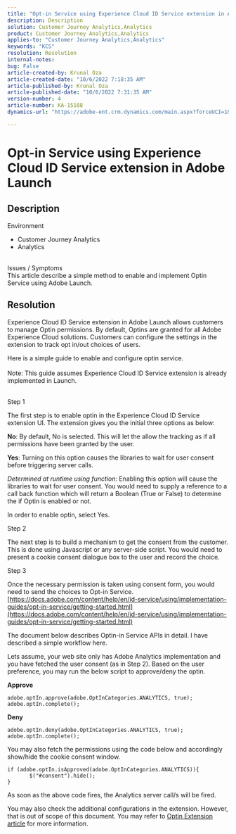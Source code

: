 ```yaml
---
title: "Opt-in Service using Experience Cloud ID Service extension in Adobe Launch"
description: Description
solution: Customer Journey Analytics,Analytics
product: Customer Journey Analytics,Analytics
applies-to: "Customer Journey Analytics,Analytics"
keywords: "KCS"
resolution: Resolution
internal-notes: 
bug: False
article-created-by: Krunal Oza
article-created-date: "10/6/2022 7:18:35 AM"
article-published-by: Krunal Oza
article-published-date: "10/6/2022 7:31:35 AM"
version-number: 4
article-number: KA-15108
dynamics-url: "https://adobe-ent.crm.dynamics.com/main.aspx?forceUCI=1&pagetype=entityrecord&etn=knowledgearticle&id=83a4d010-4745-ed11-bba2-002248086a27"

---
```

# Opt-in Service using Experience Cloud ID Service extension in Adobe Launch

## Description

Environment<br>
- Customer Journey Analytics
- Analytics



<br>Issues / Symptoms<br>
This article describe a simple method to enable and implement Optin Service using Adobe Launch.


## Resolution


Experience Cloud ID Service extension in Adobe Launch allows customers to manage Optin permissions. By default, Optins are granted for all Adobe Experience Cloud solutions. Customers can configure the settings in the extension to track opt in/out choices of users.

Here is a simple guide to enable and configure optin service.
<br><br>Note: This guide assumes Experience Cloud ID Service extension is already implemented in Launch.<br><br>


Step 1

The first step is to enable optin in the Experience Cloud ID Service extension UI. The extension gives you the initial three options as below:

<b>No</b>: By default, No is selected. This will let the allow the tracking as if all permissions have been granted by the user.

<b>Yes</b>: Turning on this option causes the libraries to wait for user consent before triggering server calls.

*Determined at runtime using function:* Enabling this option will cause the libraries to wait for user consent. You would need to supply a reference to a call back function which will return a Boolean (True or False) to determine the if Optin is enabled or not.

In order to enable optin, select Yes.



Step 2

The next step is to build a mechanism to get the consent from the customer. This is done using Javascript or any server-side script. You would need to present a cookie consent dialogue box to the user and record the choice.



Step 3

Once the necessary permission is taken using consent form, you would need to send the choices to Opt-in Service.
[https://docs.adobe.com/content/help/en/id-service/using/implementation-guides/opt-in-service/getting-started.html](https://docs.adobe.com/content/help/en/id-service/using/implementation-guides/opt-in-service/getting-started.html)

 The document below describes Optin-in Service APIs in detail. I have described a simple workflow here.

Lets assume, your web site only has Adobe Analytics implementation and you have fetched the user consent (as in Step 2). Based on the user preference, you may run the below script to approve/deny the optin.

<b>Approve</b>


```
adobe.optIn.approve(adobe.OptInCategories.ANALYTICS, true);
adobe.optIn.complete();
```




<b>Deny</b>


```
adobe.optIn.deny(adobe.OptInCategories.ANALYTICS, true);
adobe.optIn.complete();
```




You may also fetch the permissions using the code below and accordingly show/hide the cookie consent window.


```
if (adobe.optIn.isApproved(adobe.OptInCategories.ANALYTICS)){
       $("#consent").hide();
}
```




As soon as the above code fires, the Analytics server call/s will be fired.

You may also check the additional configurations in the extension. However, that is out of scope of this document. You may refer to [Optin Extension article](https://docs.adobe.com/content/help/en/id-service/using/implementation-guides/opt-in-service/launch.html) for more information.

